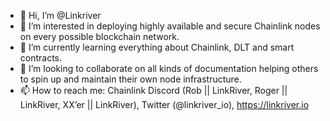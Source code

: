 - 👋 Hi, I’m @Linkriver
- 👀 I’m interested in deploying highly available and secure Chainlink nodes on every possible blockchain network.
- 🌱 I’m currently learning everything about Chainlink, DLT and smart contracts.
- 💞️ I’m looking to collaborate on all kinds of documentation helping others to spin up and maintain their own node infrastructure.
- 📫 How to reach me: Chainlink Discord (Rob || LinkRiver, Roger || LinkRiver, XX’er || LinkRiver), Twitter (@linkriver_io), https://linkriver.io

<!---
Linkriver/Linkriver is a ✨ special ✨ repository because its `README.md` (this file) appears on your GitHub profile.
You can click the Preview link to take a look at your changes.
--->
